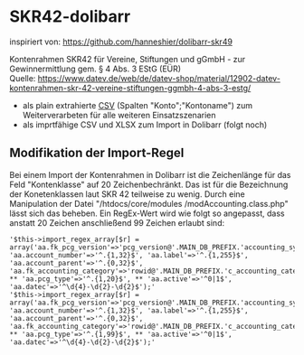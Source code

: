 # SKR42-dolibarr

inspiriert von: https://github.com/hanneshier/dolibarr-skr49

Kontenrahmen SKR42 für Vereine, Stiftungen und gGmbH - zur Gewinnermittlung gem. § 4 Abs. 3 EStG (EÜR)\
Quelle: https://www.datev.de/web/de/datev-shop/material/12902-datev-kontenrahmen-skr-42-vereine-stiftungen-ggmbh-4-abs-3-estg/

- als plain extrahierte [CSV](skr42_extract.csv) (Spalten "Konto";"Kontoname") zum Weiterverarbeten für alle weiteren Einsatzszenarien
- als imprtfähige CSV und XLSX zum Import in Dolibarr (folgt noch)

## Modifikation der Import-Regel

Bei einem Import der Kontenrahmen in Dolibarr ist die Zeichenlänge für das Feld "Kontenklasse" auf 20 Zeichenbechränkt. Das ist für die Bezeichnung der Konetenklassen laut SKR 42 teilweise zu wenig. Durch eine Manipulation der Datei "/htdocs/core/modules
/modAccounting.class.php" lässt sich das beheben. Ein RegEx-Wert wird wie folgt so angepasst, dass anstatt 20 Zeichen anschließend 99 Zeichen erlaubt sind:

	'$this->import_regex_array[$r] = array('aa.fk_pcg_version'=>'pcg_version@'.MAIN_DB_PREFIX.'accounting_system', 'aa.account_number'=>'^.{1,32}$', 'aa.label'=>'^.{1,255}$', 'aa.account_parent'=>'^.{0,32}$', 'aa.fk_accounting_category'=>'rowid@'.MAIN_DB_PREFIX.'c_accounting_category', ** 'aa.pcg_type'=>'^.{1,20}$', ** 'aa.active'=>'^0|1$', 'aa.datec'=>'^\d{4}-\d{2}-\d{2}$');'
    '$this->import_regex_array[$r] = array('aa.fk_pcg_version'=>'pcg_version@'.MAIN_DB_PREFIX.'accounting_system', 'aa.account_number'=>'^.{1,32}$', 'aa.label'=>'^.{1,255}$', 'aa.account_parent'=>'^.{0,32}$', 'aa.fk_accounting_category'=>'rowid@'.MAIN_DB_PREFIX.'c_accounting_category', ** 'aa.pcg_type'=>'^.{1,99}$', ** 'aa.active'=>'^0|1$', 'aa.datec'=>'^\d{4}-\d{2}-\d{2}$');'

